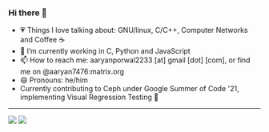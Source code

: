 ### Hi there 👋

- 💗 Things I love talking about: GNU/linux, C/C++, Computer Networks and Coffee ☕️
- 🌱 I’m currently working in C, Python and JavaScript
- 📫 How to reach me: aaryanporwal2233 [at] gmail [dot] [com], or find me on @aaryan7476:matrix.org
- 😄 Pronouns: he/him
- Currently contributing to Ceph under Google Summer of Code '21, implementing Visual Regression Testing 📸



<hr>
<img src="https://komarev.com/ghpvc/?username=aaryanporwal&color=ff69b4&label=Profile+views" />
<!-- <img src="https://github-readme-stats.vercel.app/api?username=aaryanporwal&count_private=true&show_icons=true&title_color=0c45ff&text_color=000&icon_color=0c45ff&include_all_commits=true" /> -->
<img src="http://github-readme-streak-stats.herokuapp.com?user=aaryanporwal&theme=synthwave" />
<!-- - 👯 I’m looking to collaborate on ... 
- 🤔 I’m looking for help with ...
- 💬 Ask me about ... -->
<!-- - 🔭 I’m currently working on ...-->
<!-- - ⚡ Fun fact: ...-->
